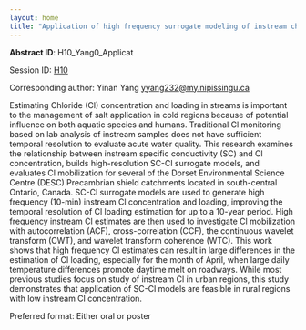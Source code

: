 ```yaml
---
layout: home
title: "Application of high frequency surrogate modeling of instream chloride to improve understanding of chloride mobilization in cottage country, Ontario"
---
```



**Abstract ID**: H10_Yang0_Applicat

Session ID: [H10](.)

Corresponding author: Yinan Yang <a href="mailto:yyang232@my.nipissingu.ca">yyang232@my.nipissingu.ca</a>

Estimating Chloride (Cl) concentration and loading in streams is important to the management of salt application in cold regions because of potential influence on both aquatic species and humans. Traditional Cl monitoring based on lab analysis of instream samples does not have sufficient temporal resolution to evaluate acute water quality. This research examines the relationship between instream specific conductivity (SC) and Cl concentration, builds high-resolution SC-Cl surrogate models, and evaluates Cl mobilization for several of the Dorset Environmental Science Centre (DESC) Precambrian shield catchments located in south-central Ontario, Canada. SC-Cl surrogate models are used to generate high frequency (10-min) instream Cl concentration and loading, improving the temporal resolution of Cl loading estimation for up to a 10-year period. High frequency instream Cl estimates are then used to investigate Cl mobilization with autocorrelation (ACF), cross-correlation (CCF), the continuous wavelet transform (CWT), and wavelet transform coherence (WTC). This work shows that high frequency Cl estimates can result in large differences in the estimation of Cl loading, especially for the month of April, when large daily temperature differences promote daytime melt on roadways. While most previous studies focus on study of instream Cl in urban regions, this study demonstrates that application of SC-Cl models are feasible in rural regions with low instream Cl concentration.

Preferred format: Either oral or poster
